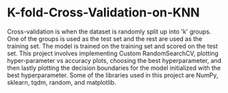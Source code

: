 # K-fold-Cross-Validation-on-KNN
Cross-validation is when the dataset is randomly split up into 'k' groups. One of the groups is used as the test set and the rest are used as the training set. The model is trained on the training set and scored on the test set. This project involves implementing Custom RandomSearchCV, plotting hyper-parameter vs accuracy plots, choosing the best hyperparameter, and then lastly plotting the decision boundaries for the model initialized with the best hyperparameter. Some of the libraries used in this project are NumPy, sklearn, tqdm, random, and matplotlib. 
